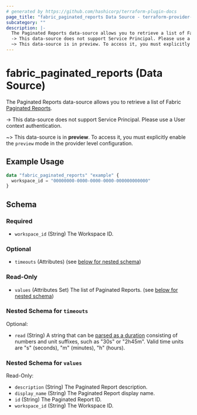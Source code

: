 ```yaml
---
# generated by https://github.com/hashicorp/terraform-plugin-docs
page_title: "fabric_paginated_reports Data Source - terraform-provider-fabric"
subcategory: ""
description: |-
  The Paginated Reports data-source allows you to retrieve a list of Fabric Paginated Reports https://learn.microsoft.com/power-bi/paginated-reports/web-authoring/get-started-paginated-formatted-table.
  -> This data-source does not support Service Principal. Please use a User context authentication.
  ~> This data-source is in preview. To access it, you must explicitly enable the preview mode in the provider level configuration.
---
```


# fabric_paginated_reports (Data Source)

The Paginated Reports data-source allows you to retrieve a list of Fabric [Paginated Reports](https://learn.microsoft.com/power-bi/paginated-reports/web-authoring/get-started-paginated-formatted-table).

-> This data-source does not support Service Principal. Please use a User context authentication.

~> This data-source is in **preview**. To access it, you must explicitly enable the `preview` mode in the provider level configuration.

## Example Usage

```terraform
data "fabric_paginated_reports" "example" {
  workspace_id = "00000000-0000-0000-0000-000000000000"
}
```

<!-- schema generated by tfplugindocs -->
## Schema

### Required

- `workspace_id` (String) The Workspace ID.

### Optional

- `timeouts` (Attributes) (see [below for nested schema](#nestedatt--timeouts))

### Read-Only

- `values` (Attributes Set) The list of Paginated Reports. (see [below for nested schema](#nestedatt--values))

<a id="nestedatt--timeouts"></a>

### Nested Schema for `timeouts`

Optional:

- `read` (String) A string that can be [parsed as a duration](https://pkg.go.dev/time#ParseDuration) consisting of numbers and unit suffixes, such as "30s" or "2h45m". Valid time units are "s" (seconds), "m" (minutes), "h" (hours).

<a id="nestedatt--values"></a>

### Nested Schema for `values`

Read-Only:

- `description` (String) The Paginated Report description.
- `display_name` (String) The Paginated Report display name.
- `id` (String) The Paginated Report ID.
- `workspace_id` (String) The Workspace ID.
